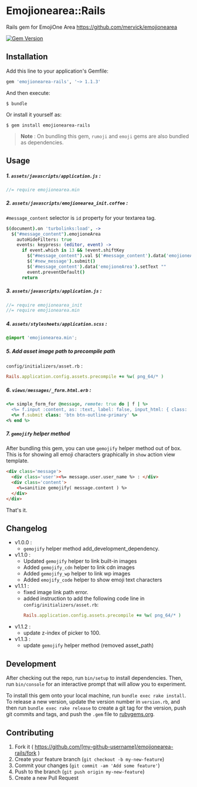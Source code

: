 # Emojionearea::Rails

Rails gem for EmojiOne Area
https://github.com/mervick/emojionearea

[![Gem Version](https://badge.fury.io/rb/emojionearea-rails.svg)](https://badge.fury.io/rb/emojionearea-rails)

## Installation

Add this line to your application's Gemfile:

```ruby
gem 'emojionearea-rails', '~> 1.1.3'
```

And then execute:

    $ bundle

Or install it yourself as:

    $ gem install emojionearea-rails

> **Note** : On bundling this gem, `rumoji` and `emoji` gems are also bundled as dependencies.     

## Usage

##### 1. `assets/javascripts/application.js` :

```javascript
//= require emojionearea.min
```

##### 2. `assets/javascripts/emojionearea_init.coffee` :

`#message_content` selector is `id` property for your textarea tag.

```coffee
$(document).on 'turbolinks:load', ->
  $("#message_content").emojioneArea
    autoHideFilters: true
    events: keypress: (editor, event) ->
      if event.which is 13 && !event.shiftKey
        $("#message_content").val $('#message_content').data('emojioneArea').getText()
        $('#new_message').submit()
        $('#message_content').data('emojioneArea').setText ""
        event.preventDefault()
      return

```

##### 3. `assets/javascripts/application.js` :

```javascript
//= require emojionearea_init
//= require emojionearea.min
```

##### 4. `assets/stylesheets/application.scss` :

```css
@import 'emojionearea.min';
```

##### 5. Add asset image path to precompile path

`config/initializers/asset.rb` :

```rb
Rails.application.config.assets.precompile += %w( png_64/* )
```

##### 6. `views/messages/_form.html.erb` :

```rb
<%= simple_form_for @message, remote: true do | f | %>
  <%= f.input :content, as: :text, label: false, input_html: { class: 'emojionearea', rows: 5 }  %>
  <%= f.submit class: 'btn btn-outline-primary' %>
<% end %>
```

##### 7. `gemojify` helper method

After bundling this gem, you can use `gemojify` helper method out of box. This is for showing all emoji characters graphically in `show` action view template.

```html
<div class='message'>
  <div class='user'><%= message.user.user_name %> : </div>
  <div class='content'>
    <%=sanitize gemojify( message.content ) %>
  </div>
</div>
```

That's it.

## Changelog

* v1.0.0 :
  - `gemojify` helper method add_development_dependency.
* v1.1.0 :
  - Updated `gemojify` helper to link built-in images
  - Added `gemojify_cdn` helper to link cdn images
  - Added `gemojify_wp` helper to link wp images
  - Added `emojify_code` helper to show emoji text characters
* v1.1.1 :
  - fixed image link path error.
  - added instruction to add the following code line in `config/initializers/asset.rb`:
    ```rb
    Rails.application.config.assets.precompile += %w( png_64/* )
    ```
* v1.1.2 :
  - update z-index of picker to 100.
* v1.1.3 :
  - update `gemojify` helper method (removed asset_path)

## Development

After checking out the repo, run `bin/setup` to install dependencies. Then, run `bin/console` for an interactive prompt that will allow you to experiment.

To install this gem onto your local machine, run `bundle exec rake install`. To release a new version, update the version number in `version.rb`, and then run `bundle exec rake release` to create a git tag for the version, push git commits and tags, and push the `.gem` file to [rubygems.org](https://rubygems.org).

## Contributing

1. Fork it ( https://github.com/[my-github-username]/emojionearea-rails/fork )
2. Create your feature branch (`git checkout -b my-new-feature`)
3. Commit your changes (`git commit -am 'Add some feature'`)
4. Push to the branch (`git push origin my-new-feature`)
5. Create a new Pull Request
